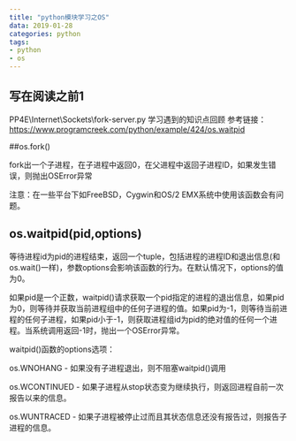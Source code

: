 ```yaml
---
title: "python模块学习之OS"
data: 2019-01-28
categories: python
tags:
- python
- os
---
```




## 写在阅读之前1
PP4E\Internet\Sockets\fork-server.py 学习遇到的知识点回顾
参考链接：https://www.programcreek.com/python/example/424/os.waitpid


##os.fork()

fork出一个子进程，在子进程中返回0，在父进程中返回子进程ID，如果发生错误，则抛出OSError异常

注意：在一些平台下如FreeBSD，Cygwin和OS/2 EMX系统中使用该函数会有问题。


## os.waitpid(pid,options)
等待进程id为pid的进程结束，返回一个tuple，包括进程的进程ID和退出信息(和os.wait()一样)，参数options会影响该函数的行为。在默认情况下，options的值为0。

如果pid是一个正数，waitpid()请求获取一个pid指定的进程的退出信息，如果pid为0，则等待并获取当前进程组中的任何子进程的值。如果pid为-1，则等待当前进程的任何子进程，如果pid小于-1，则获取进程组id为pid的绝对值的任何一个进程。当系统调用返回-1时，抛出一个OSError异常。

waitpid()函数的options选项：

os.WNOHANG - 如果没有子进程退出，则不阻塞waitpid()调用

os.WCONTINUED - 如果子进程从stop状态变为继续执行，则返回进程自前一次报告以来的信息。

os.WUNTRACED - 如果子进程被停止过而且其状态信息还没有报告过，则报告子进程的信息。

